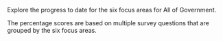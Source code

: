 Explore the progress to date for the six focus areas for All of Government.

The percentage scores are based on multiple survey questions that are grouped by the six focus areas.
